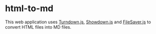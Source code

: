 # html-to-md

This web application uses [Turndown.js](https://github.com/domchristie/turndown), [Showdown.js](https://github.com/showdownjs/showdown) and [FileSaver.js](https://github.com/eligrey/FileSaver.js/) to convert HTML files into MD files.
